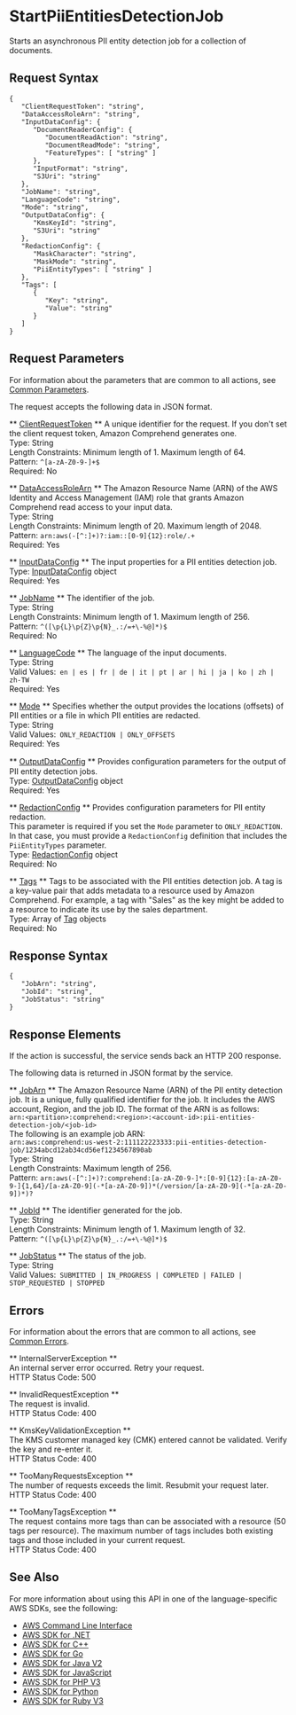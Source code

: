 # StartPiiEntitiesDetectionJob<a name="API_StartPiiEntitiesDetectionJob"></a>

Starts an asynchronous PII entity detection job for a collection of documents\.

## Request Syntax<a name="API_StartPiiEntitiesDetectionJob_RequestSyntax"></a>

```
{
   "ClientRequestToken": "string",
   "DataAccessRoleArn": "string",
   "InputDataConfig": { 
      "DocumentReaderConfig": { 
         "DocumentReadAction": "string",
         "DocumentReadMode": "string",
         "FeatureTypes": [ "string" ]
      },
      "InputFormat": "string",
      "S3Uri": "string"
   },
   "JobName": "string",
   "LanguageCode": "string",
   "Mode": "string",
   "OutputDataConfig": { 
      "KmsKeyId": "string",
      "S3Uri": "string"
   },
   "RedactionConfig": { 
      "MaskCharacter": "string",
      "MaskMode": "string",
      "PiiEntityTypes": [ "string" ]
   },
   "Tags": [ 
      { 
         "Key": "string",
         "Value": "string"
      }
   ]
}
```

## Request Parameters<a name="API_StartPiiEntitiesDetectionJob_RequestParameters"></a>

For information about the parameters that are common to all actions, see [Common Parameters](CommonParameters.md)\.

The request accepts the following data in JSON format\.

 ** [ClientRequestToken](#API_StartPiiEntitiesDetectionJob_RequestSyntax) **   <a name="comprehend-StartPiiEntitiesDetectionJob-request-ClientRequestToken"></a>
A unique identifier for the request\. If you don't set the client request token, Amazon Comprehend generates one\.  
Type: String  
Length Constraints: Minimum length of 1\. Maximum length of 64\.  
Pattern: `^[a-zA-Z0-9-]+$`   
Required: No

 ** [DataAccessRoleArn](#API_StartPiiEntitiesDetectionJob_RequestSyntax) **   <a name="comprehend-StartPiiEntitiesDetectionJob-request-DataAccessRoleArn"></a>
The Amazon Resource Name \(ARN\) of the AWS Identity and Access Management \(IAM\) role that grants Amazon Comprehend read access to your input data\.  
Type: String  
Length Constraints: Minimum length of 20\. Maximum length of 2048\.  
Pattern: `arn:aws(-[^:]+)?:iam::[0-9]{12}:role/.+`   
Required: Yes

 ** [InputDataConfig](#API_StartPiiEntitiesDetectionJob_RequestSyntax) **   <a name="comprehend-StartPiiEntitiesDetectionJob-request-InputDataConfig"></a>
The input properties for a PII entities detection job\.  
Type: [InputDataConfig](API_InputDataConfig.md) object  
Required: Yes

 ** [JobName](#API_StartPiiEntitiesDetectionJob_RequestSyntax) **   <a name="comprehend-StartPiiEntitiesDetectionJob-request-JobName"></a>
The identifier of the job\.  
Type: String  
Length Constraints: Minimum length of 1\. Maximum length of 256\.  
Pattern: `^([\p{L}\p{Z}\p{N}_.:/=+\-%@]*)$`   
Required: No

 ** [LanguageCode](#API_StartPiiEntitiesDetectionJob_RequestSyntax) **   <a name="comprehend-StartPiiEntitiesDetectionJob-request-LanguageCode"></a>
The language of the input documents\.  
Type: String  
Valid Values:` en | es | fr | de | it | pt | ar | hi | ja | ko | zh | zh-TW`   
Required: Yes

 ** [Mode](#API_StartPiiEntitiesDetectionJob_RequestSyntax) **   <a name="comprehend-StartPiiEntitiesDetectionJob-request-Mode"></a>
Specifies whether the output provides the locations \(offsets\) of PII entities or a file in which PII entities are redacted\.  
Type: String  
Valid Values:` ONLY_REDACTION | ONLY_OFFSETS`   
Required: Yes

 ** [OutputDataConfig](#API_StartPiiEntitiesDetectionJob_RequestSyntax) **   <a name="comprehend-StartPiiEntitiesDetectionJob-request-OutputDataConfig"></a>
Provides conﬁguration parameters for the output of PII entity detection jobs\.  
Type: [OutputDataConfig](API_OutputDataConfig.md) object  
Required: Yes

 ** [RedactionConfig](#API_StartPiiEntitiesDetectionJob_RequestSyntax) **   <a name="comprehend-StartPiiEntitiesDetectionJob-request-RedactionConfig"></a>
Provides configuration parameters for PII entity redaction\.  
This parameter is required if you set the `Mode` parameter to `ONLY_REDACTION`\. In that case, you must provide a `RedactionConfig` definition that includes the `PiiEntityTypes` parameter\.  
Type: [RedactionConfig](API_RedactionConfig.md) object  
Required: No

 ** [Tags](#API_StartPiiEntitiesDetectionJob_RequestSyntax) **   <a name="comprehend-StartPiiEntitiesDetectionJob-request-Tags"></a>
Tags to be associated with the PII entities detection job\. A tag is a key\-value pair that adds metadata to a resource used by Amazon Comprehend\. For example, a tag with "Sales" as the key might be added to a resource to indicate its use by the sales department\.  
Type: Array of [Tag](API_Tag.md) objects  
Required: No

## Response Syntax<a name="API_StartPiiEntitiesDetectionJob_ResponseSyntax"></a>

```
{
   "JobArn": "string",
   "JobId": "string",
   "JobStatus": "string"
}
```

## Response Elements<a name="API_StartPiiEntitiesDetectionJob_ResponseElements"></a>

If the action is successful, the service sends back an HTTP 200 response\.

The following data is returned in JSON format by the service\.

 ** [JobArn](#API_StartPiiEntitiesDetectionJob_ResponseSyntax) **   <a name="comprehend-StartPiiEntitiesDetectionJob-response-JobArn"></a>
The Amazon Resource Name \(ARN\) of the PII entity detection job\. It is a unique, fully qualified identifier for the job\. It includes the AWS account, Region, and the job ID\. The format of the ARN is as follows:  
 `arn:<partition>:comprehend:<region>:<account-id>:pii-entities-detection-job/<job-id>`   
The following is an example job ARN:  
 `arn:aws:comprehend:us-west-2:111122223333:pii-entities-detection-job/1234abcd12ab34cd56ef1234567890ab`   
Type: String  
Length Constraints: Maximum length of 256\.  
Pattern: `arn:aws(-[^:]+)?:comprehend:[a-zA-Z0-9-]*:[0-9]{12}:[a-zA-Z0-9-]{1,64}/[a-zA-Z0-9](-*[a-zA-Z0-9])*(/version/[a-zA-Z0-9](-*[a-zA-Z0-9])*)?` 

 ** [JobId](#API_StartPiiEntitiesDetectionJob_ResponseSyntax) **   <a name="comprehend-StartPiiEntitiesDetectionJob-response-JobId"></a>
The identifier generated for the job\.  
Type: String  
Length Constraints: Minimum length of 1\. Maximum length of 32\.  
Pattern: `^([\p{L}\p{Z}\p{N}_.:/=+\-%@]*)$` 

 ** [JobStatus](#API_StartPiiEntitiesDetectionJob_ResponseSyntax) **   <a name="comprehend-StartPiiEntitiesDetectionJob-response-JobStatus"></a>
The status of the job\.  
Type: String  
Valid Values:` SUBMITTED | IN_PROGRESS | COMPLETED | FAILED | STOP_REQUESTED | STOPPED` 

## Errors<a name="API_StartPiiEntitiesDetectionJob_Errors"></a>

For information about the errors that are common to all actions, see [Common Errors](CommonErrors.md)\.

 ** InternalServerException **   
An internal server error occurred\. Retry your request\.  
HTTP Status Code: 500

 ** InvalidRequestException **   
The request is invalid\.  
HTTP Status Code: 400

 ** KmsKeyValidationException **   
The KMS customer managed key \(CMK\) entered cannot be validated\. Verify the key and re\-enter it\.  
HTTP Status Code: 400

 ** TooManyRequestsException **   
The number of requests exceeds the limit\. Resubmit your request later\.  
HTTP Status Code: 400

 ** TooManyTagsException **   
The request contains more tags than can be associated with a resource \(50 tags per resource\)\. The maximum number of tags includes both existing tags and those included in your current request\.   
HTTP Status Code: 400

## See Also<a name="API_StartPiiEntitiesDetectionJob_SeeAlso"></a>

For more information about using this API in one of the language\-specific AWS SDKs, see the following:
+  [AWS Command Line Interface](https://docs.aws.amazon.com/goto/aws-cli/comprehend-2017-11-27/StartPiiEntitiesDetectionJob) 
+  [AWS SDK for \.NET](https://docs.aws.amazon.com/goto/DotNetSDKV3/comprehend-2017-11-27/StartPiiEntitiesDetectionJob) 
+  [AWS SDK for C\+\+](https://docs.aws.amazon.com/goto/SdkForCpp/comprehend-2017-11-27/StartPiiEntitiesDetectionJob) 
+  [AWS SDK for Go](https://docs.aws.amazon.com/goto/SdkForGoV1/comprehend-2017-11-27/StartPiiEntitiesDetectionJob) 
+  [AWS SDK for Java V2](https://docs.aws.amazon.com/goto/SdkForJavaV2/comprehend-2017-11-27/StartPiiEntitiesDetectionJob) 
+  [AWS SDK for JavaScript](https://docs.aws.amazon.com/goto/AWSJavaScriptSDK/comprehend-2017-11-27/StartPiiEntitiesDetectionJob) 
+  [AWS SDK for PHP V3](https://docs.aws.amazon.com/goto/SdkForPHPV3/comprehend-2017-11-27/StartPiiEntitiesDetectionJob) 
+  [AWS SDK for Python](https://docs.aws.amazon.com/goto/boto3/comprehend-2017-11-27/StartPiiEntitiesDetectionJob) 
+  [AWS SDK for Ruby V3](https://docs.aws.amazon.com/goto/SdkForRubyV3/comprehend-2017-11-27/StartPiiEntitiesDetectionJob) 